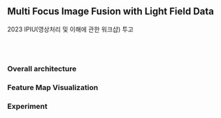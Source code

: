 ## Multi Focus Image Fusion with Light Field Data

2023 IPIU(영상처리 및 이해에 관한 워크샵) 투고

<br/>
<br/>

### Overall architecture


### Feature Map Visualization


### Experiment
